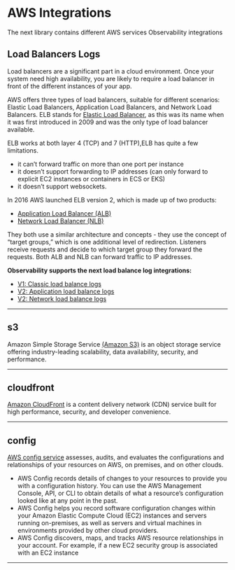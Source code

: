 # AWS Integrations

The next library contains different AWS services Observability integrations

## Load Balancers Logs

Load balancers are a significant part in a cloud environment. Once your system need high availability, you are likely to require a load balancer in front of the different instances of your app.

AWS offers three types of load balancers, suitable for different scenarios: Elastic Load Balancers, Application Load Balancers, and Network Load Balancers.
ELB stands for [Elastic Load Balancer](https://aws.amazon.com/elasticloadbalancing/), as this was its name when it was first introduced in 2009 and was the only type of load balancer available.

ELB works at both layer 4 (TCP) and 7 (HTTP),ELB has quite a few limitations. 
 - it can’t forward traffic on more than one port per instance
 - it doesn’t support forwarding to IP addresses (can only forward to explicit EC2 instances or containers in ECS or EKS)
 - it doesn’t support websockets.

In 2016 AWS launched ELB version 2, which is made up of two products:
 - [Application Load Balancer (ALB)](https://aws.amazon.com/elasticloadbalancing/application-load-balancer/) 
 - [Network Load Balancer (NLB)](https://aws.amazon.com/elasticloadbalancing/network-load-balancer/)

They both use a similar architecture and concepts -  they use the concept of “target groups,” which is one additional level of redirection.
Listeners receive requests and decide to which target group they forward the requests. Both ALB and NLB can forward traffic to IP addresses.

**Observability supports the next load balance log integrations:**

 - [V1: Classic load balance logs]()
 - [V2: Application load balance logs](elb/info/README.md)
 - [V2: Network load balance logs]()

---

## s3 
Amazon Simple Storage Service [(Amazon S3)](https://aws.amazon.com/s3/) is an object storage service offering industry-leading scalability, data availability, security, and performance.

---

## cloudfront 
[Amazon CloudFront](https://aws.amazon.com/cloudfront/) is a content delivery network (CDN) service built for high performance, security, and developer convenience.

---

## config
[AWS config service](https://aws.amazon.com/config/) assesses, audits, and evaluates the configurations and relationships of your resources on AWS, on premises, and on other clouds.

 - AWS Config records details of changes to your resources to provide you with a configuration history. You can use the AWS Management Console, API, or CLI to obtain details of what a resource’s configuration looked like at any point in the past.
 - AWS Config helps you record software configuration changes within your Amazon Elastic Compute Cloud (EC2) instances and servers running on-premises, as well as servers and virtual machines in environments provided by other cloud providers.
 - AWS Config discovers, maps, and tracks AWS resource relationships in your account. For example, if a new EC2 security group is associated with an EC2 instance

---
